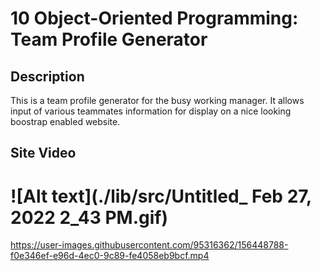 # 10 Object-Oriented Programming: Team Profile Generator

## Description
This is a team profile generator for the busy working manager. It allows input of various teammates information for display on a nice looking boostrap enabled website.

## Site Video
![Alt text](./lib/src/Untitled_ Feb 27, 2022 2_43 PM.gif)
=======
https://user-images.githubusercontent.com/95316362/156448788-f0e346ef-e96d-4ec0-9c89-fe4058eb9bcf.mp4
